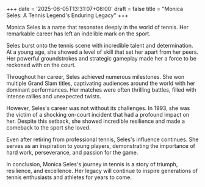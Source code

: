 +++
date = '2025-06-05T13:31:07+08:00'
draft = false
title = "Monica Seles: A Tennis Legend's Enduring Legacy"
+++

Monica Seles is a name that resonates deeply in the world of tennis. Her remarkable career has left an indelible mark on the sport.

Seles burst onto the tennis scene with incredible talent and determination. At a young age, she showed a level of skill that set her apart from her peers. Her powerful groundstrokes and strategic gameplay made her a force to be reckoned with on the court.

Throughout her career, Seles achieved numerous milestones. She won multiple Grand Slam titles, captivating audiences around the world with her dominant performances. Her matches were often thrilling battles, filled with intense rallies and unexpected twists.

However, Seles's career was not without its challenges. In 1993, she was the victim of a shocking on-court incident that had a profound impact on her. Despite this setback, she showed incredible resilience and made a comeback to the sport she loved.

Even after retiring from professional tennis, Seles's influence continues. She serves as an inspiration to young players, demonstrating the importance of hard work, perseverance, and passion for the game.

In conclusion, Monica Seles's journey in tennis is a story of triumph, resilience, and excellence. Her legacy will continue to inspire generations of tennis enthusiasts and athletes for years to come.